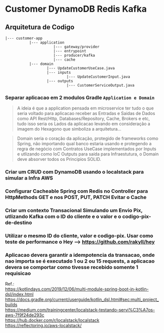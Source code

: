 # Customer DynamoDB Redis Kafka

## Arquitetura de Codigo


```
|--- customer-app
           |--- application
                      |--- gateway/provider
                      |--- entrypoint
                      |--- producer/kafka
                      |--- cache
           |--- domain
                   |--- UpdateCustomerUseCase.java
                   |--- inputs
                            |--- UpdateCustomerInput.java
                   |--- outputs
                            |--- CustomerServiceOutput.java
```                                                       

### Separar aplicacao em 2 modulos Gradle `Application e Domain`
> A ideia é que a application pensada em microservice ter tudo o
>  que seria voltado para aplicacao receber as Entradas e Saidas de Dados
>  como API Rest/Http, Databases/Repository, Cache, Brokers e etc,
> tudo isso seria os Lados da aplicacao levando em consideração
>  a imagem do Hexagono que simboliza a arquitetura...

> Domain seria o coração da aplicação, protegido de frameworks
>  como Spring, não importando qual banco estaria usando e protegendo
>  a regra de negócio com Contratos UseCase implementados por Inputs e
>  utlizando como IoC Outputs para saída para Infraestutura, o Domain
>  deve absorver todos os Principios SOLID.

### Criar um CRUD com DynamoDB usando o localstack para simular a Infra AWS

### Configurar Cacheable Spring com Redis no Controller para HttpMethods GET e nos POST, PUT, PATCH Evitar o Cache

### Criar um contexto Transacional Simulando um Envio Pix, utlizando Kafka com o ID do cliente e o valor e o codigo-pix-de-destino

### Utilizar o mesmo ID do cliente, valor e codigo-pix. Usar como teste de performance o Hey --> https://github.com/rakyll/hey

### Aplicacao devera garantir a idempotencia da transacao, onde nao importa se é executado 1 ou 2 ou 15 requests, a aplicacao devera se comportar como tivesse recebido somente 1 requisicao



Ref.:   
https://kotlindays.com/2019/12/06/multi-module-spring-boot-in-kotlin-dsl/index.html   
https://docs.gradle.org/current/userguide/kotlin_dsl.html#sec:multi_project_builds    
https://medium.com/trainingcenter/localstack-testando-servi%C3%A7os-aws-7f9f24de293c   
https://hub.docker.com/r/localstack/localstack   
https://reflectoring.io/aws-localstack/    

